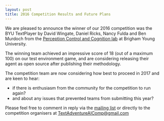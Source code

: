 ```yaml
---
layout: post
title: 2016 Competition Results and Future Plans
---
```


We are pleased to announce the winner of our 2016 competition was the BYU TextPlayer by David Wingate, Daniel Ricks, Nancy Fulda and Ben Murdoch from the [Perception Control and Cognition lab](http://pcc.cs.byu.edu/index.html) at Brigham Young University.

The winning team achieved an impressive score of 18 (out of a maximum 100) on our test environment game, and are considering releasing their agent as open source after publishing their methodology.

The competition team are now considering how best to proceed in 2017 and are keen to hear:

- if there is enthusiasm from the community for the competition to run again? 
- and about any issues that prevented teams from submitting this year?

Please feel free to comment in reply via the [mailing list](https://groups.google.com/forum/#!topic/text-adventure-ai-competition/fvEFEM7N6js) or directly to the competition organisers at TextAdventureAIComp@gmail.com 
